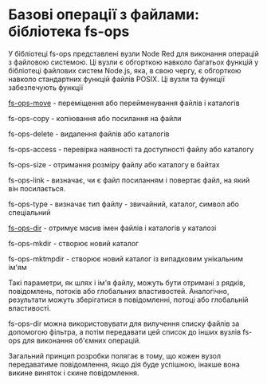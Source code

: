 # Базові операції з файлами: бібліотека fs-ops 

У бібліотеці fs-ops представлені вузли Node Red для виконання операцій з
файловою системою. Ці вузли є обгорткою навколо багатьох функцій у
бібліотеці файлових систем Node.js, яка, в свою чергу, є обгорткою
навколо стандартних функцій файлів POSIX. Ці вузли та функції
забезпечують функції

[fs-ops-move](move.md) - переміщення або перейменування файлів і каталогів

fs-ops-copy - копіювання або посилання на файли

fs-ops-delete - видалення файлів або каталогів

fs-ops-access - перевірка наявності та доступності файлу або каталогу

fs-ops-size - отримання розміру файлу або каталогу в байтах

fs-ops-link - визначає, чи є файл посиланням і повертає файл, на який
він посилається.

fs-ops-type - визначає тип файлу - звичайний, каталог, символ або
спеціальний

[fs-ops-dir](dir.md) - отримує масив імен файлів і каталогів у каталозі

fs-ops-mkdir - створює новий каталог

fs-ops-mktmpdir - створює новий каталог із випадковим унікальним ім\'ям

Такі параметри, як шлях і ім\'я файлу, можуть бути отримані з рядків,
повідомлень, потоків або глобальних властивостей. Аналогічно, результати
можуть зберігатися в повідомленні, потоці або глобальній властивості.

fs-ops-dir можна використовувати для вилучення списку файлів за
допомогою фільтра, а потім передавати цей список до інших вузлів fs-ops
для виконання об\'ємних операцій.

Загальний принцип розробки полягає в тому, що кожен вузол передаватиме
повідомлення, якщо дія буде успішною, інакше вона викине виняток і скине
повідомлення.